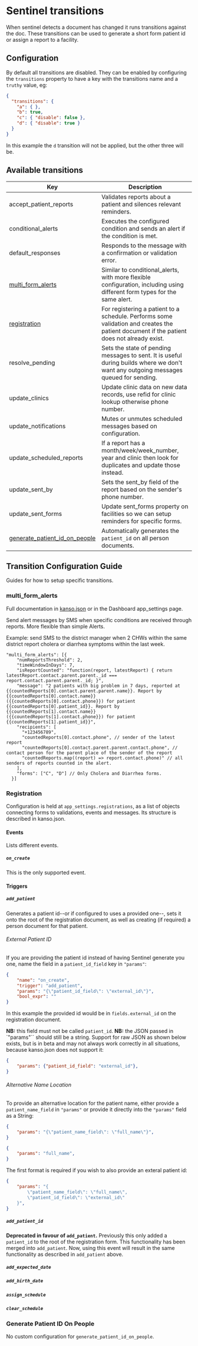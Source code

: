 # Sentinel transitions

When sentinel detects a document has changed it runs transitions against the doc. These transitions can be used to generate a short form patient id or assign a report to a facility.

## Configuration

By default all transitions are disabled. They can be enabled by configuring the `transitions` property to have a key with the transitions name and a `truthy` value, eg:

```json
{
  "transitions": {
    "a": { },
    "b": true,
    "c": { "disable": false },
    "d": { "disable": true }
  }
}
```

In this example the `d` transition will not be applied, but the other three will be.

## Available transitions

| Key | Description |
|---|---|
| accept_patient_reports | Validates reports about a patient and silences relevant reminders. |
| conditional_alerts | Executes the configured condition and sends an alert if the condition is met. |
| default_responses | Responds to the message with a confirmation or validation error. |
| [multi_form_alerts](#multi_form_alerts) | Similar to conditional_alerts, with more flexible configuration, including using different form types for the same alert. |
| [registration](#registration) | For registering a patient to a schedule. Performs some validation and creates the patient document if the patient does not already exist. |
| resolve_pending | Sets the state of pending messages to sent. It is useful during builds where we don't want any outgoing messages queued for sending. |
| update_clinics | Update clinic data on new data records, use refid for clinic lookup otherwise phone number. |
| update_notifications | Mutes or unmutes scheduled messages based on configuration. |
| update_scheduled_reports | If a report has a month/week/week_number, year and clinic then look for duplicates and update those instead. |
| update_sent_by | Sets the sent_by field of the report based on the sender's phone number. |
| update_sent_forms | Update sent_forms property on facilities so we can setup reminders for specific forms. |
| [generate_patient_id_on_people](#generate-patient-id-on-people) | Automatically generates the `patient_id` on all person documents. |

## Transition Configuration Guide

Guides for how to setup specific transitions.

### multi_form_alerts

Full documentation in [kanso.json](https://github.com/medic/medic-webapp/blob/master/kanso.json) or in the Dashboard app_settings page.

Send alert messages by SMS when specific conditions are received through reports. More flexible than simple Alerts.

Example: send SMS to the district manager when 2 CHWs within the same district report cholera or diarrhea symptoms within the last week.

```
"multi_form_alerts": [{
    "numReportsThreshold": 2,
    "timeWindowInDays": 7,
    "isReportCounted": "function(report, latestReport) { return latestReport.contact.parent.parent._id === report.contact.parent.parent._id; }",
    "message": "2 patients with big problem in 7 days, reported at {{countedReports[0].contact.parent.parent.name}}. Report by {{countedReports[0].contact.name}} ({{countedReports[0].contact.phone}}) for patient {{countedReports[0].patient_id}}. Report by {{countedReports[1].contact.name}} ({{countedReports[1].contact.phone}}) for patient {{countedReports[1].patient_id}}",
    "recipients": [
      "+123456789",
      "countedReports[0].contact.phone", // sender of the latest report
      "countedReports[0].contact.parent.parent.contact.phone", // contact person for the parent place of the sender of the report
      "countedReports.map((report) => report.contact.phone)" // all senders of reports counted in the alert.
    ],
    "forms": ["C", "D"] // Only Cholera and Diarrhea forms.
  }]
```

### Registration

Configuration is held at `app_settings.registrations`, as a list of objects connecting forms to validations, events and messages. Its structure is described in kanso.json.

#### Events

Lists different events.

##### `on_create`

This is the only supported event.

#### Triggers

##### `add_patient`

Generates a patient id--or if configured to uses a provided one--, sets it onto the root of the registration document, as well as creating (if required) a person document for that patient.

###### External Patient ID

If you are providing the patient id instead of having Sentinel generate you one, name the field in a `patient_id_field` key in `"params"`:

```json
{
    "name": "on_create",
    "trigger": "add_patient",
    "params": "{\"patient_id_field\": \"external_id\"}",
    "bool_expr": ""
}
```

In this example the provided id would be in `fields.external_id` on the registration document.

**NB:** this field must not be called `patient_id`.
**NB:** the JSON passed in `"params"`` should still be a string. Support for raw JSON as shown below exists, but is in beta and may not always work correctly in all situations, because kanso.json does not support it:
```json
{
    "params": {"patient_id_field": "external_id"},
}
```


###### Alternative Name Location

To provide an alternative location for the patient name, either provide a `patient_name_field` in `"params"` or provide it directly into the `"params"` field as a String:

```json
{
    "params": "{\"patient_name_field\": \"full_name\"}",
}
```
```json
{
    "params": "full_name",
}
```

The first format is required if you wish to also provide an exteral patient id:

```json
{
    "params": "{
        \"patient_name_field\": \"full_name\",
        \"patient_id_field\": \"external_id\"
    }",
}
```

##### `add_patient_id`

**Deprecated in favour of `add_patient`.** Previously this only added a `patient_id` to the root of the registration form. This functionality has been merged into `add_patient`. Now, using this event will result in the same functionality as described in `add_patient` above.

##### `add_expected_date`
##### `add_birth_date`
##### `assign_schedule`
##### `clear_schedule`


### Generate Patient ID On People

No custom configuration for `generate_patient_id_on_people`.
